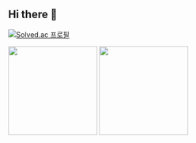 ## Hi there 👋

<!--
**bali78456/bali78456** is a ✨ _special_ ✨ repository because its `README.md` (this file) appears on your GitHub profile.

Here are some ideas to get you started:

- 🔭 I’m currently working on ...
- 🌱 I’m currently learning ...
- 👯 I’m looking to collaborate on ...
- 🤔 I’m looking for help with ...
- 💬 Ask me about ...
- 📫 How to reach me: ...
- 😄 Pronouns: ...
- ⚡ Fun fact: ...
-->
[![Solved.ac 프로필](http://mazassumnida.wtf/api/v2/generate_badge?boj=bali78456)](https://solved.ac/bali78456)



<p>
  <img height="180em" src="https://github-readme-stats.vercel.app/api?username=bali78456&show_icons=true&include_all_commits=true&bg_color=30,e96443,904e95&title_color=fff&text_color=fff">
  <img height="180em" src="https://github-readme-stats.vercel.app/api/top-langs/?username=bali78456&layout=compact&bg_color=30,e96443,904e95&title_color=fff&text_color=fff">
</p>
